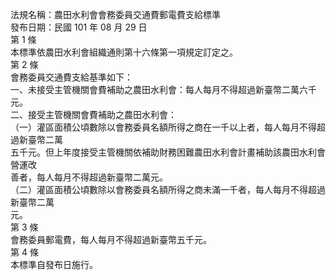法規名稱：農田水利會會務委員交通費郵電費支給標準  
發布日期：民國 101 年 08 月 29 日  
第 1 條  
本標準依農田水利會組織通則第十六條第一項規定訂定之。  
第 2 條  
會務委員交通費支給基準如下：  
一、未接受主管機關會費補助之農田水利會：每人每月不得超過新臺幣二萬六千元。  
二、接受主管機關會費補助之農田水利會：  
（一）灌區面積公頃數除以會務委員名額所得之商在一千以上者，每人每月不得超過新臺幣二萬  
五千元。但上年度接受主管機關依補助財務困難農田水利會計畫補助該農田水利會營運改  
善者，每人每月不得超過新臺幣二萬元。  
（二）灌區面積公頃數除以會務委員名額所得之商未滿一千者，每人每月不得超過新臺幣二萬  
元。  
第 3 條  
會務委員郵電費，每人每月不得超過新臺幣五千元。  
第 4 條  
本標準自發布日施行。  


